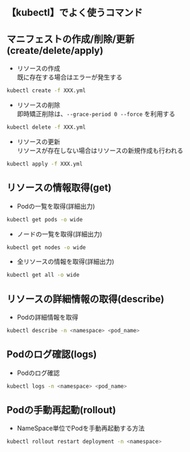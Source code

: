 ## 【kubectl】でよく使うコマンド

## マニフェストの作成/削除/更新(create/delete/apply)
- リソースの作成  
既に存在する場合はエラーが発生する
```bash
kubectl create -f XXX.yml
```
- リソースの削除  
即時矯正削除は、`--grace-period 0 --force` を利用する
```bash
kubectl delete -f XXX.yml
```
- リソースの更新  
リソースが存在しない場合はリソースの新規作成も行われる
```bash
kubectl apply -f XXX.yml
```

## リソースの情報取得(get)
- Podの一覧を取得(詳細出力)
```bash
kubectl get pods -o wide
```

- ノードの一覧を取得(詳細出力)
```bash
kubectl get nodes -o wide
```

- 全リソースの情報を取得(詳細出力)
```bash
kubectl get all -o wide
```

## リソースの詳細情報の取得(describe)
- Podの詳細情報を取得
```bash
kubectl describe -n <namespace> <pod_name>
```

## Podのログ確認(logs)
- Podのログ確認
```bash
kubectl logs -n <namespace> <pod_name>
```

## Podの手動再起動(rollout)
- NameSpace単位でPodを手動再起動する方法
```bash
kubectl rollout restart deployment -n <namespace>
```
